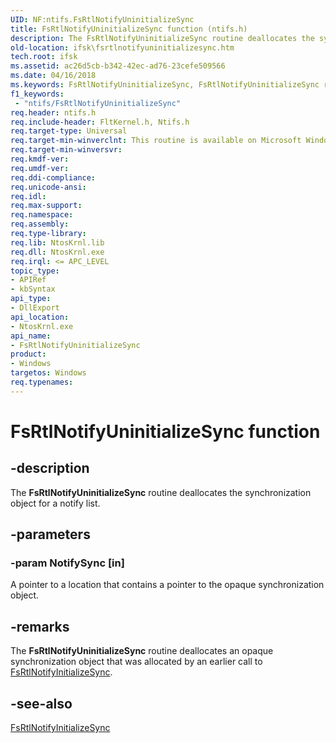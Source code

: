 ```yaml
---
UID: NF:ntifs.FsRtlNotifyUninitializeSync
title: FsRtlNotifyUninitializeSync function (ntifs.h)
description: The FsRtlNotifyUninitializeSync routine deallocates the synchronization object for a notify list.
old-location: ifsk\fsrtlnotifyuninitializesync.htm
tech.root: ifsk
ms.assetid: ac26d5cb-b342-42ec-ad76-23cefe509566
ms.date: 04/16/2018
ms.keywords: FsRtlNotifyUninitializeSync, FsRtlNotifyUninitializeSync routine [Installable File System Drivers], fsrtlref_bb1d0439-691c-4a2d-8d0f-750f26d75995.xml, ifsk.fsrtlnotifyuninitializesync, ntifs/FsRtlNotifyUninitializeSync
f1_keywords:
 - "ntifs/FsRtlNotifyUninitializeSync"
req.header: ntifs.h
req.include-header: FltKernel.h, Ntifs.h
req.target-type: Universal
req.target-min-winverclnt: This routine is available on Microsoft Windows 2000 and later versions of Windows operating systems.
req.target-min-winversvr: 
req.kmdf-ver: 
req.umdf-ver: 
req.ddi-compliance: 
req.unicode-ansi: 
req.idl: 
req.max-support: 
req.namespace: 
req.assembly: 
req.type-library: 
req.lib: NtosKrnl.lib
req.dll: NtosKrnl.exe
req.irql: <= APC_LEVEL
topic_type:
- APIRef
- kbSyntax
api_type:
- DllExport
api_location:
- NtosKrnl.exe
api_name:
- FsRtlNotifyUninitializeSync
product:
- Windows
targetos: Windows
req.typenames: 
---
```


# FsRtlNotifyUninitializeSync function


## -description


The <b>FsRtlNotifyUninitializeSync</b> routine deallocates the synchronization object for a notify list.


## -parameters




### -param NotifySync [in]

A pointer to a location that contains a pointer to the opaque synchronization object.


## -remarks



The <b>FsRtlNotifyUninitializeSync</b> routine deallocates an opaque synchronization object that was allocated by an earlier call to <a href="https://docs.microsoft.com/windows-hardware/drivers/ddi/ntifs/nf-ntifs-fsrtlnotifyinitializesync">FsRtlNotifyInitializeSync</a>.




## -see-also




<a href="https://docs.microsoft.com/windows-hardware/drivers/ddi/ntifs/nf-ntifs-fsrtlnotifyinitializesync">FsRtlNotifyInitializeSync</a>
 

 

